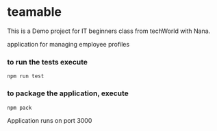 # teamable
This is a Demo project for IT beginners class from techWorld with Nana.

application for managing employee profiles 

### to run the tests execute

    npm run test

### to package the application, execute 

    npm pack
    
Application runs on port 3000
